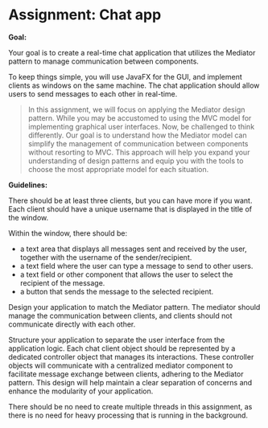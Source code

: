# Assignment: Chat app

**Goal:**

Your goal is to create a real-time chat application that utilizes the Mediator pattern to manage communication between components.

To keep things simple, you will use JavaFX for the GUI, and implement clients as windows on the same machine. The chat application should allow users to send messages to each other in real-time.

>In this assignment, we will focus on applying the Mediator design pattern. While you may be accustomed to using the MVC model for implementing graphical user interfaces. Now, be challenged to think differently. Our goal is to understand how the Mediator model can simplify the management of communication between components without resorting to MVC. This approach will help you expand your understanding of design patterns and equip you with the tools to choose the most appropriate model for each situation.

**Guidelines:**

There should be at least three clients, but you can have more if you want. Each client should have a unique username that is displayed in the title of the window.

Within the window, there should be:
- a text area that displays all messages sent and received by the user, together with the username of the sender/recipient. 
- a text field where the user can type a message to send to other users.
- a text field or other component that allows the user to select the recipient of the message.
- a button that sends the message to the selected recipient.

Design your application to match the Mediator pattern. The mediator should manage the communication between clients, and clients should not communicate directly with each other.

Structure your application to separate the user interface from the application logic. Each chat client object should be represented by a dedicated controller object that manages its interactions. These controller objects will communicate with a centralized mediator component to facilitate message exchange between clients, adhering to the Mediator pattern. This design will help maintain a clear separation of concerns and enhance the modularity of your application.

There should be no need to create multiple threads in this assignment, as there is no need for heavy processing that is running in the background.
